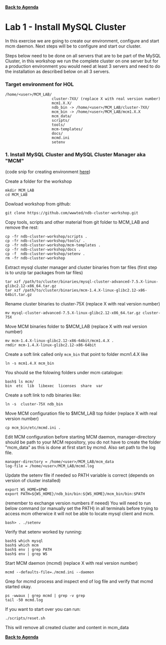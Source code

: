 **[Back to Agenda](./../README.md)**

# Lab 1 - Install MySQL Cluster

In this exercise we are going to create our environment, configure and start mcm daemon. Next steps will be to configure and start our cluster.

Steps below need to be done on all servers that are to be part of the MySQL Cluster, in this workshop we run the complete cluster on one server but for a production environment you would need at least 3 servers and need to do the installation as described below on all 3 servers.

### Target environment for HOL
```
/home/<user>/MCM_LAB/
                     cluster-7XX/ (replace X with real version number)
                     mcm1.X.X/
                     ndb_bin -> /home/<user>/MCM_LAB/cluster-7XX/
                     mcm_bin -> /home/<user>/MCM_LAB/mcm1.X.X
                     mcm_data/
                     scripts/
                     tools/
                     mcm-templates/
                     docs/
                     mcmd.ini
                     setenv
```

### 1. Install MySQL Cluster and MySQL Cluster Manager aka "MCM"
(code snip for creating environment [here](https://gist.github.com/wwwted/62406be3a6863d28534e1dbf3249b396))

Create a folder for the workshop
```
mkdir MCM_LAB
cd MCM_LAB
```

Dowload workshop from github:
```
git clone https://github.com/wwwted/ndb-cluster-workshop.git
```

Copy tools, scripts and other material from git folder to MCM_LAB and remove the rest:
```
cp -fr ndb-cluster-workshop/scripts .
cp -fr ndb-cluster-workshop/tools/ .
cp -fr ndb-cluster-workshop/mcm-templates .
cp -fr ndb-cluster-workshop/docs .
cp -f  ndb-cluster-workshop/setenv .
rm -fr ndb-cluster-workshop
```

Extract mysql cluster manager and cluster binaries from tar files
(first step is to unzip tar packages from tar files)
```
tar xzf /path/to/cluster/binaries/mysql-cluster-advanced-7.5.X-linux-glibc2.12-x86_64.tar.gz
tar xzf /path/to/cluster/binaries/mcm-1.4.X-linux-glibc2.12-x86-64bit.tar.gz
```

Rename cluster binaries to cluster-75X (replace X with real version number)
```
mv mysql-cluster-advanced-7.5.X-linux-glibc2.12-x86_64.tar.gz cluster-75X
```

Move MCM binaries folder to $MCM_LAB (replace X with real version number)
```
mv mcm-1.4.X-linux-glibc2.12-x86-64bit/mcm1.4.X .
rmdir mcm-1.4.X-linux-glibc2.12-x86-64bit
```

Create a soft link called only `mcm_bin` that point to folder mcm1.4.X like
```
ln -s mcm1.4.X mcm_bin
```
You should se the folowing folders under mcm catalogue:
```
bash$ ls mcm/
bin  etc  lib  libexec  licenses  share  var
```

Create a soft link to ndb binaries like:
```
ln -s  cluster-75X ndb_bin
```

Move MCM configuration file to $MCM_LAB top folder (replace X with real version number)
```
cp mcm_bin/etc/mcmd.ini .
```

Edit MCM configuration before starting MCM daemon, manager-directory should be path to your MCM repository, you do not have to create the folder "mcm_data" as this is done at first start by mcmd. Also set path to the log file.
```
manager-directory = /home/<user>/MCM_LAB/mcm_data
log-file = /home/<user>/MCM_LAB/mcmd.log
```

Update the setenv file if needed so PATH variable is correct (depends on version of cluster installed)
```
export WS_HOME=$PWD
export PATH=${WS_HOME}/ndb_bin/bin:${WS_HOME}/mcm_bin/bin:$PATH
```
(remember to exchange version numbers if neeed) 
You will need to run below command (or manually set the PATH) in all terminals before trying to access mcm otherwice it will not be able to locate mysql client and mcm.
```
bash> . ./setenv
```

Verify that setenv worked by running:
```
bash$ which mysql
bash$ which mcm
bash$ env | grep PATH
bash$ env | grep WS
```

Start MCM daemon (mcmd) (replace X with real version number)
```
mcmd --defaults-file=./mcmd.ini --daemon
```

Grep for mcmd process and inspect end of log file and verify that mcmd started okay.
```
ps -wwaux | grep mcmd | grep -v grep
tail -50 mcmd.log
```

If you want to start over you can run:
```
./scripts/reset.sh
```
This will remove all created cluster and content in mcm_data

**[Back to Agenda](./../README.md)**
